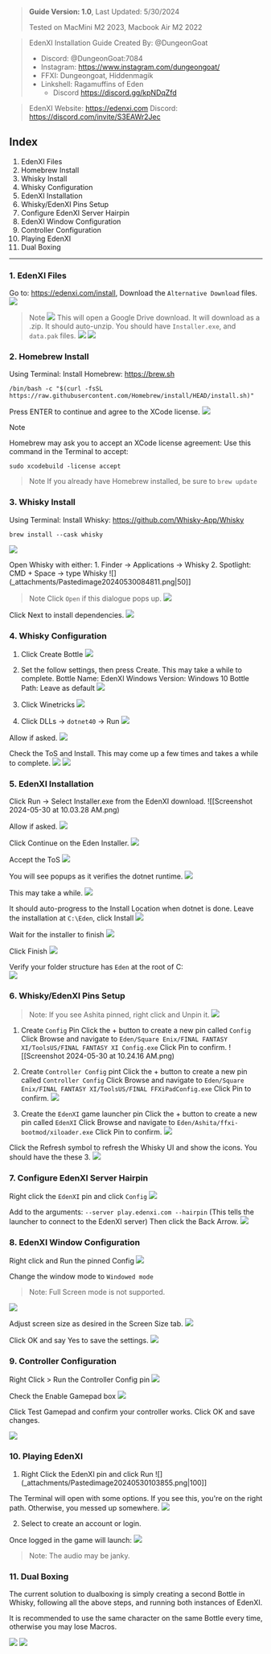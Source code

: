 > **Guide Version: 1.0**, Last Updated: 5/30/2024
>
> Tested on MacMini M2 2023, Macbook Air M2 2022
 
> EdenXI Installation Guide Created By: @DungeonGoat
> - Discord: @DungeonGoat:7084
> - Instagram: https://www.instagram.com/dungeongoat/
> - FFXI: Dungeongoat, Hiddenmagik
> - Linkshell: Ragamuffins of Eden
> 	- Discord https://discord.gg/kpNDqZfd

> EdenXI 
> Website: https://edenxi.com
Discord: https://discord.com/invite/S3EAWr2Jec

## Index
1. EdenXI Files
2. Homebrew Install
3. Whisky Install
4. Whisky Configuration
5. EdenXI Installation
6. Whisky/EdenXI Pins Setup
7. Configure EdenXI Server Hairpin
8. EdenXI Window Configuration
9. Controller Configuration
10. Playing EdenXI
11. Dual Boxing

---
### 1. EdenXI Files
Go to: https://edenxi.com/install, Download the `Alternative Download` files.
![](_attachments/Pastedimage20240528112218.png)

>Note
![](_attachments/Pastedimage20240530080436.png)
>This will open a Google Drive download.
>It will download as a .zip. It should auto-unzip.
>You should have `Installer.exe`, and `data.pak` files.
>![](_attachments/Pastedimage20240530081813.png)
![](_attachments/Pastedimage20240530081915.png)
### 2. Homebrew Install
Using Terminal: Install Homebrew:  https://brew.sh
``` Terminal
/bin/bash -c "$(curl -fsSL https://raw.githubusercontent.com/Homebrew/install/HEAD/install.sh)"
```

Press ENTER to continue and agree to the XCode license.
![](_attachments/Pastedimage20240530084216.png)

>[!Note]
>Homebrew may ask you to accept an XCode license agreement:
>Use this command in the Terminal to accept: 
>``` Terminal
>sudo xcodebuild -license accept
>```

>Note
>If you already have Homebrew installed, be sure to `brew update`

### 3. Whisky Install
Using Terminal: Install Whisky: https://github.com/Whisky-App/Whisky
``` Terminal
brew install --cask whisky
```

![](_attachments/Pastedimage20240530084717.png)

Open Whisky with either:
	1. Finder -> Applications -> Whisky
	2. Spotlight: CMD + Space -> type Whisky
![](_attachments/Pastedimage20240530084811.png|50]]

> Note
> Click `Open` if this dialogue pops up.
![](_attachments/Pastedimage20240530084936.png)

Click Next to install dependencies.
![](_attachments/Pastedimage20240530085310.png)

### 4. Whisky Configuration
1. Click Create Bottle
![](_attachments/Pastedimage20240530085604.png)

2. Set the follow settings, then press Create. This may take a while to complete.
Bottle Name: EdenXI
Windows Version: Windows 10
Bottle Path: Leave as default
![](_attachments/Pastedimage20240530085637.png)

3. Click Winetricks
![](_attachments/Pastedimage20240530085827.png)

4. Click DLLs -> `dotnet40` -> Run
![](_attachments/Pastedimage20240530090032.png)

Allow if asked.
![](_attachments/Pastedimage20240530090102.png)

Check the ToS and Install. This may come up a few times and takes a while to complete.
![](_attachments/Pastedimage20240530090149.png)
![](_attachments/Pastedimage20240530090409.png)

### 5. EdenXI Installation
Click Run -> Select Installer.exe from the EdenXI download.
![[Screenshot 2024-05-30 at 10.03.28 AM.png)

Allow if asked.
![](_attachments/Pastedimage20240530100827.png)

Click Continue on the Eden Installer.
![](_attachments/Pastedimage20240530100857.png)

Accept the ToS
![](_attachments/Pastedimage20240530100923.png)

You will see popups as it verifies the dotnet runtime.
![](_attachments/Pastedimage20240530100937.png)

This may take a while.
![](_attachments/Pastedimage20240530101208.png)

It should auto-progress to the Install Location when dotnet is done.
Leave the installation at `C:\Eden`, click Install
![](_attachments/Pastedimage20240530112048.png)

Wait for the installer to finish
![](_attachments/Pastedimage20240530101512.png)

Click Finish
![](_attachments/Pastedimage20240530102205.png)

Verify your folder structure has `Eden` at the root of C:\
![](_attachments/Pastedimage20240530113152.png)
### 6. Whisky/EdenXI Pins Setup
> Note: If you see Ashita pinned, right click and Unpin it.
![](_attachments/Pastedimage20240530102249.png)

1. Create `Config` Pin
Click the + button to create a new pin called `Config`
Click Browse and navigate to `Eden/Square Enix/FINAL FANTASY XI/ToolsUS/FINAL FANTASY XI Config.exe`
Click Pin to confirm.
![[Screenshot 2024-05-30 at 10.24.16 AM.png)

2. Create `Controller Config` pint
Click the + button to create a new pin called `Controller Config`
Click Browse and navigate to `Eden/Square Enix/FINAL FANTASY XI/ToolsUS/FINAL FFXiPadConfig.exe`
Click Pin to confirm.
![](_attachments/Pastedimage20240530102809.png)

3. Create the `EdenXI` game launcher pin
Click the + button to create a new pin called `EdenXI`
Click Browse and navigate to `Eden/Ashita/ffxi-bootmod/xiloader.exe`
Click Pin to confirm.
![](_attachments/Pastedimage20240530103015.png)

Click the Refresh symbol to refresh the Whisky UI and show the icons. You should have the these 3.
![](_attachments/Pastedimage20240530103305.png)

### 7. Configure EdenXI Server Hairpin

Right click the `EdenXI` pin and click `Config` 
![](_attachments/Pastedimage20240530103358.png)

Add to the arguments: `--server play.edenxi.com --hairpin`
(This tells the launcher to connect to the EdenXI server)
Then click the Back Arrow.
![](_attachments/Pastedimage20240530103437.png)

### 8. EdenXI Window Configuration

Right click and Run the pinned Config
![](_attachments/Pastedimage20240530103625.png)

Change the window mode to `Windowed mode`
> Note: Full Screen mode is not supported.

![](_attachments/Pastedimage20240530103653.png)

Adjust screen size as desired in the Screen Size tab.
![](_attachments/Pastedimage20240530112623.png)

Click OK and say Yes to save the settings.
![](_attachments/Pastedimage20240530103752.png)

### 9. Controller Configuration
Right Click > Run the Controller Config pin
![](_attachments/Pastedimage20240530115955.png)

Check the Enable Gamepad box
![](_attachments/Pastedimage20240530120101.png)

Click Test Gamepad and confirm your controller works.
Click OK and save changes.

![](_attachments/Pastedimage20240530120207.png)
### 10. Playing EdenXI
1. Right Click the EdenXI pin and click Run
![](_attachments/Pastedimage20240530103855.png|100]]

The Terminal will open with some options.
If you see this, you're on the right path. Otherwise, you messed up somewhere.
![](_attachments/Pastedimage20240530103932.png)

2. Select to create an account or login.

Once logged in the game will launch:
![](_attachments/Pastedimage20240530112729.png)

> Note: The audio may be janky.

### 11. Dual Boxing
The current solution to dualboxing is simply creating a second Bottle in Whisky, following all the above steps, and running both instances of EdenXI.

It is recommended to use the same character on the same Bottle every time, otherwise you may lose Macros.

![](_attachments/Dualboxing-02.png)
![](_attachments/Dualboxing-01.png)
